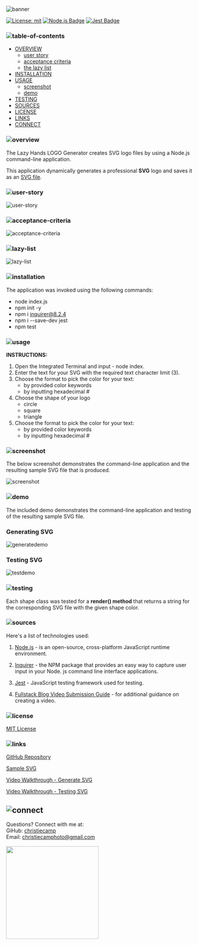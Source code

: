 ![banner](./assets/branding/header.png)

[![License: mit](https://img.shields.io/badge/License-mit-lightyellow)](https://opensource.org/licenses/MIT)
[![Node.js Badge](https://img.shields.io/badge/Node.js-393?logo=nodedotjs&logoColor=fff&style=flat)](https://nodejs.org/en) 
[![Jest Badge](https://img.shields.io/badge/Jest-C21325?logo=jest&logoColor=fff&style=flat)](https://jestjs.io/)


### ![table-of-contents](./assets/branding/toc.png)

  - [OVERVIEW](#overview)
    - [user story](#user-story)
    - [acceptance criteria](#acceptance-criteria)
    - [the lazy list](#lazy-list)
  - [INSTALLATION](#installation)
  - [USAGE](#usage)
    - [screenshot](#screenshot)
    - [demo](#demo)
  - [TESTING](#testing)
  - [SOURCES](#sources)
  - [LICENSE](#license)
  - [LINKS](#links)
  - [CONNECT](#connect)
 

### ![overview](./assets/branding/1.png)
The Lazy Hands LOGO Generator creates SVG logo files by using a Node.js command-line application.

This application dynamically generates a professional **SVG** logo and saves it as an [SVG file](https://en.wikipedia.org/wiki/Scalable_Vector_Graphics).


### ![user-story](./assets/branding/8.png)
![user-story](./assets/branding/user-story.png)

### ![acceptance-criteria](./assets/branding/9.png)
![acceptance-criteria](./assets/branding/acceptance-criteria.png)

### ![lazy-list](./assets/branding/10.png)
![lazy-list](./assets/branding/lazylist.png)


### ![installation](./assets/branding/2.png)

The application was invoked using the following commands:

* node index.js
* npm init -y
* npm i inquirer@8.2.4
* npm i --save-dev jest
* npm test


### ![usage](./assets/branding/3.png)

**INSTRUCTIONS:**

1. Open the Integrated Terminal and input - node index.
2. Enter the text for your SVG with the required text character limit (3).
3. Choose the format to pick the color for your text:
    * by provided color keywords
    * by inputting hexadecimal #
3. Choose the shape of your logo
    * circle
    * square
    * triangle
4. Choose the format to pick the color for your text:
    * by provided color keywords
    * by inputting hexadecimal #


### ![screenshot](./assets/branding/11.png)

The below screenshot demonstrates the command-line application and the resulting sample SVG file that is produced.

![screenshot](./assets/screenshot.png)


### ![demo](./assets/branding/12.png)

The included demo demonstrates the command-line application and testing of the resulting sample SVG file.

### Generating SVG

![generatedemo](./assets/generate.gif)

### Testing SVG

![testdemo](./assets/testing.gif)


### ![testing](./assets/branding/14.png)

Each shape class was tested for a **render() method** that returns a string for the corresponding SVG file with the given shape color.


### ![sources](./assets//branding/4.png)

Here's a list of technologies used:

1. [Node.js]() - is an open-source, cross-platform JavaScript runtime environment.

2. [Inquirer]((https://www.npmjs.com/package/inquirer/v/8.2.4)) - the NPM package that provides an easy way to capture user input in your Node. js command line interface applications. 

3. [Jest](https://jestjs.io/) - JavaScript testing framework used for testing.

4. [Fullstack Blog Video Submission Guide](https://coding-boot-camp.github.io/full-stack/computer-literacy/video-submission-guide) - for additional guidance on creating a video.


### ![license](./assets/branding/5.png)

 [MIT License](./LICENSE)


### ![links](./assets/branding/6.png)

[GitHub Repository](https://github.com/christiecamp/lazy-hands)

[Sample SVG](./example/shapes/circle.svg)

[Video Walkthrough - Generate SVG](https://www.loom.com/share/6543c5d1e5ae49c39c4e1bf686a4fc34?sid=0d38749e-4729-4b95-8413-5d3d3c0870f7)

[Video Walkthrough - Testing SVG](https://www.loom.com/share/1c5d12a84723444da3099ace13f43acc?sid=4a55f020-0e20-4168-9110-416782f1e0cb)


## ![connect](./assets/branding/7.png)
  Questions? Connect with me at:</br>
  GiHub: [christiecamp](https://github.com/christiecamp)</br>
  Email: christiecamphoto@gmail.com</br></br>
   <a href="https://www.christiecamp.com"><img height="250px" src ="./assets/branding/lazy-logo.png"></a>
